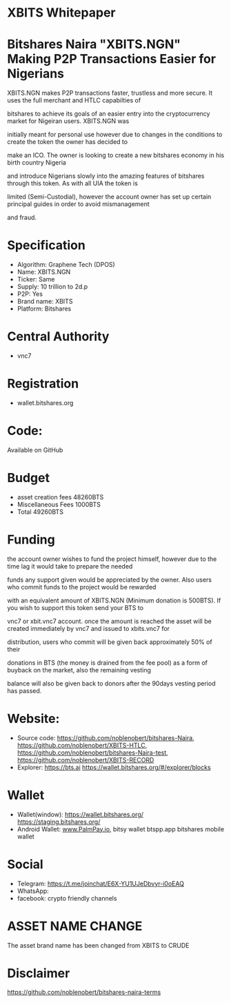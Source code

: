 # XBITS Whitepaper
# Bitshares Naira "XBITS.NGN" Making P2P Transactions Easier for Nigerians

XBITS.NGN makes P2P transactions faster, trustless and more secure. It uses the full merchant and HTLC capabilties of 

bitshares to  achieve its goals of an easier entry into the cryptocurrency market for Nigeiran users. XBITS.NGN was 

initially meant for personal use however due to changes in the conditions to create the token the owner has decided to 

make an ICO.  The owner is looking to create a new bitshares economy in his birth country Nigeria 

and introduce Nigerians slowly into the amazing features of bitshares through this token. As with all UIA the token is 

limited (Semi-Custodial), however the account owner has set up certain principal guides in order to avoid mismanagement 

and fraud.

# Specification

- Algorithm: Graphene Tech (DPOS)
- Name: XBITS.NGN
- Ticker: Same
- Supply: 10 trillion to 2d.p
- P2P: Yes
- Brand name: XBITS
- Platform: Bitshares
# Central Authority
- vnc7
# Registration
- wallet.bitshares.org
# Code:
Available on GitHub
# Budget
- asset creation fees 48260BTS
- Miscellaneous Fees 1000BTS
- Total 49260BTS
# Funding
the account owner wishes to fund the project himself, however due to the time lag it would take to prepare the needed 

funds any support given would be appreciated by the owner. Also users who commit funds to the project would be rewarded 

with an equivalent amount of XBITS.NGN (Minimum donation is 500BTS). If you wish to support this token send your BTS to 

vnc7 or xbit.vnc7 account. once the amount is reached the asset will be created immediately by vnc7 and issued to xbits.vnc7 for 

distribution, users who commit will be given back approximately 50% of their 

donations in BTS (the money is drained from the fee pool) as a form of buyback on the market, also the remaining vesting 

balance will also be given back to donors after the 90days vesting period has passed.
# Website:
- Source code: https://github.com/noblenobert/bitshares-Naira, https://github.com/noblenobert/XBITS-HTLC, https://github.com/noblenobert/bitshares-Naira-test, https://github.com/noblenobert/XBITS-RECORD
- Explorer: https://bts.ai https://wallet.bitshares.org/#/explorer/blocks
# Wallet 
- Wallet(window): https://wallet.bitshares.org/   https://staging.bitshares.org/
- Android Wallet:  www.PalmPay.io, bitsy wallet  btspp.app bitshares mobile wallet
# Social
- Telegram: https://t.me/joinchat/E6X-YU1UJeDbvyr-i0oEAQ
- WhatsApp: 
- facebook: crypto friendly channels
# ASSET NAME CHANGE
The asset brand name has been changed from XBITS to CRUDE

# Disclaimer

https://github.com/noblenobert/bitshares-naira-terms
